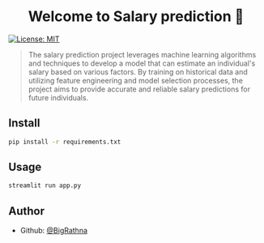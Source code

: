 <h1 align="center">Welcome to Salary prediction 👋</h1>
<p>
  <a href="#" target="_blank">
    <img alt="License: MIT" src="https://img.shields.io/badge/License-MIT-yellow.svg" />
  </a>
</p>

> The salary prediction project leverages machine learning algorithms and techniques to develop a model that can estimate an individual's salary based on various factors. By training on historical data and utilizing feature engineering and model selection processes, the project aims to provide accurate and reliable salary predictions for future individuals.

## Install

```sh
pip install -r requirements.txt
```

## Usage

```sh
streamlit run app.py
```

## Author

* Github: [@BigRathna](https://github.com/BigRathna)
